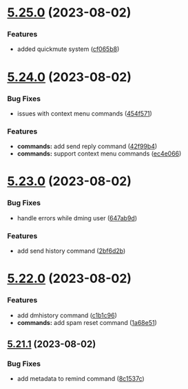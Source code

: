 # [5.25.0](https://github.com/onesoft-sudo/sudobot/compare/v5.24.0...v5.25.0) (2023-08-02)


### Features

* added quickmute system ([cf065b8](https://github.com/onesoft-sudo/sudobot/commit/cf065b893c07ab4e398a514c7fd57091ceec943e))



# [5.24.0](https://github.com/onesoft-sudo/sudobot/compare/v5.23.0...v5.24.0) (2023-08-02)


### Bug Fixes

* issues with context menu commands ([454f571](https://github.com/onesoft-sudo/sudobot/commit/454f5718813c7b56dcd7cf3f74fce6f73fe1639d))


### Features

* **commands:** add send reply command ([42f99b4](https://github.com/onesoft-sudo/sudobot/commit/42f99b4c95965bcf6901b13b5d7445c74f341556))
* **commands:** support context menu commands ([ec4e066](https://github.com/onesoft-sudo/sudobot/commit/ec4e066e9fa340b9cfa70ae8aac9f718829509bb))



# [5.23.0](https://github.com/onesoft-sudo/sudobot/compare/v5.22.0...v5.23.0) (2023-08-02)


### Bug Fixes

* handle errors while dming user ([647ab9d](https://github.com/onesoft-sudo/sudobot/commit/647ab9d8687440b8eddad0ba83e3bf719c53e4b3))


### Features

* add send history command ([2bf6d2b](https://github.com/onesoft-sudo/sudobot/commit/2bf6d2b9ec2163c8d8ce261b652427fef95c2475))



# [5.22.0](https://github.com/onesoft-sudo/sudobot/compare/v5.21.1...v5.22.0) (2023-08-02)


### Features

* add dmhistory command ([c1b1c96](https://github.com/onesoft-sudo/sudobot/commit/c1b1c96525d024a59d60026499a264c7674c10aa))
* **commands:** add spam reset command ([1a68e51](https://github.com/onesoft-sudo/sudobot/commit/1a68e5146750ee43534cda920d62a706bb151bed))



## [5.21.1](https://github.com/onesoft-sudo/sudobot/compare/v5.21.0...v5.21.1) (2023-08-02)


### Bug Fixes

* add metadata to remind command ([8c1537c](https://github.com/onesoft-sudo/sudobot/commit/8c1537c27cfe69e75b20eac61bc1a5940754d825))



